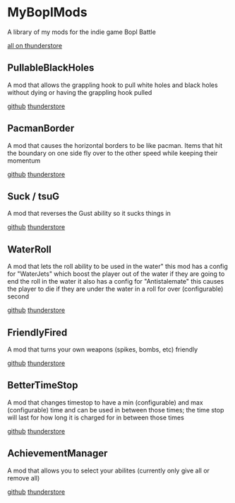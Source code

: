 # MyBoplMods
A library of my mods for the indie game Bopl Battle

[all on thunderstore](https://thunderstore.io/c/bopl-battle/p/maxgamertyper1/)


## PullableBlackHoles
A mod that allows the grappling hook to pull white holes and black holes without dying or having the grappling hook pulled

[github](https://github.com/maxgamertyper/PullableBlackHoles)
[thunderstore](https://thunderstore.io/c/bopl-battle/p/maxgamertyper1/PullableBlackHoles/)

## PacmanBorder
A mod that causes the horizontal borders to be like pacman. Items that hit the boundary on one side fly over to the other speed while keeping their momentum

[github](https://github.com/maxgamertyper/PacmanBopl)
[thunderstore](https://thunderstore.io/c/bopl-battle/p/maxgamertyper1/PacmanBorder/)

## Suck / tsuG
A mod that reverses the Gust ability so it sucks things in

[github](https://github.com/maxgamertyper/Bopl-Suck)
[thunderstore](https://thunderstore.io/c/bopl-battle/p/maxgamertyper1/tsuG/)

## WaterRoll
A mod that lets the roll ability to be used in the water"
this mod has a config for "WaterJets" which boost the player out of the water if they are going to end the roll in the water
it also has a config for "Antistalemate" this causes the player to die if they are under the water in a roll for over (configurable) second

[github](https://github.com/maxgamertyper/Water-Roll)
[thunderstore](https://thunderstore.io/c/bopl-battle/p/maxgamertyper1/WaterRoll/)

## FriendlyFired
A mod that turns your own weapons (spikes, bombs, etc) friendly

[github](https://github.com/maxgamertyper/Friendly-Fired)
[thunderstore](https://thunderstore.io/c/bopl-battle/p/maxgamertyper1/FriendlyFired/)

## BetterTimeStop
A mod that changes timestop to have a min (configurable) and max (configurable) time and can be used in between those times; the time stop will last for how long it is charged for in between those times

[github](https://github.com/maxgamertyper/BetterTimeStop/tree/main)
[thunderstore](https://thunderstore.io/c/bopl-battle/p/maxgamertyper1/BetterTimeStop/)

## AchievementManager
A mod that allows you to select your abilites (currently only give all or remove all)

[github](https://github.com/maxgamertyper/AchievementManager)
[thunderstore](https://thunderstore.io/c/bopl-battle/p/maxgamertyper1/AchievementManager/)
